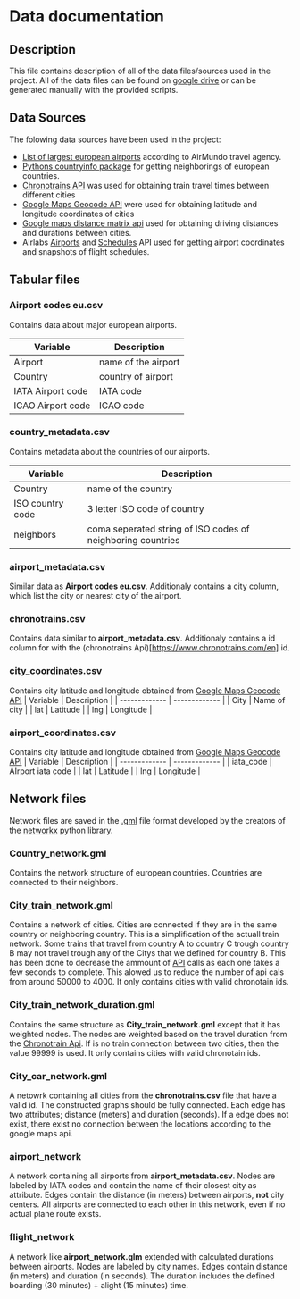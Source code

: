 # Data documentation
## Description
This file contains description of all of the data files/sources used in the project. All of the data files can be found on [google drive](https://drive.google.com/drive/folders/1z65-V_g7631HaKvFRhrFEAztKkKnKc_s?usp=drive_link) or can be generated manually with the provided scripts.
## Data Sources
The folowing data sources have been used in the project:
- [List of largest european airports](https://airmundo.com/en/blog/airport-codes-european-airports/) according to AirMundo travel agency.
- [Pythons countryinfo package](https://github.com/porimol/countryinfo) for getting neighborings of european countries.
- [Chronotrains API](https://www.chronotrains.com/en) was used for obtaining train travel times between different cities
- [Google Maps Geocode API](https://developers.google.com/maps/documentation/geocoding/overview) were used for obtaining latitude and longitude coordinates of cities
- [Google maps distance matrix api](https://developers.google.com/maps/documentation/distance-matrix/overview) used for obtaining driving distances and durations between cities.
- Airlabs [Airports](https://airlabs.co/docs/airports) and [Schedules](https://airlabs.co/docs/schedules) API used for getting airport coordinates and snapshots of flight schedules.

## Tabular files

### Airport codes eu.csv
Contains data about major european airports.

| Variable  | Description |
| ------------- | ------------- |
| Airport  | name of the airport  |
| Country  | country of airport  |
| IATA Airport code  | IATA code  |
| ICAO Airport code  | ICAO code  |

### country_metadata.csv
Contains metadata about the countries of our airports.

| Variable  | Description |
| ------------- | ------------- |
| Country  | name of the country  |
| ISO country code  | 3 letter ISO code of country  |
| neighbors  | coma seperated string of ISO codes of neighboring countries  |


### airport_metadata.csv
Similar data as **Airport codes eu.csv**. Additionaly contains a city column, which list the city or nearest city of the airport.

### chronotrains.csv
Contains data similar to **airport_metadata.csv**. Additionaly contains a id column for with the (chronotrains Api)[https://www.chronotrains.com/en] id.

### city_coordinates.csv
Contains city latitude and longitude obtained from [Google Maps Geocode API](https://developers.google.com/maps/documentation/geocoding/overview)
| Variable  | Description |
| ------------- | ------------- |
| City  | Name of city  |
| lat  | Latitude  |
| lng  | Longitude  |


### airport_coordinates.csv
Contains city latitude and longitude obtained from [Google Maps Geocode API](https://developers.google.com/maps/documentation/geocoding/overview)
| Variable  | Description |
| ------------- | ------------- |
| iata_code  | AIrport iata code  |
| lat  | Latitude  |
| lng  | Longitude  |

## Network files
Network files are saved in the [.gml](https://networkx.org/documentation/stable/reference/readwrite/gml.html) file format developed by the creators of the [networkx](https://networkx.org/documentation/stable/index.html) python library. 

### Country_network.gml
Contains the network structure of european countries. Countries are connected to their neighbors. 

### City_train_network.gml
Contains a network of cities. Cities are connected if they are in the same country or neighboring country. This is a simplification of the actuall train network. Some trains that travel from country A to country C trough country B
may not travel trough any of the Citys that we defined for country B. This has been done to decrease the ammount of [API](https://www.chronotrains.com/en) calls as each one takes a few seconds to complete. This alowed us to reduce the number of api cals from around 50000 to 4000. It only contains cities with valid chronotain ids.

### City_train_network_duration.gml
Contains the same structure as **City_train_network.gml** except that it has weighted nodes. The nodes are weighted based on the travel duration from the [Chronotrain Api](https://www.chronotrains.com/en). If is no train connection between two cities, then the value 99999 is used. It only contains cities with valid chronotain ids.

### City_car_network.gml
A netowrk containing all cities from the **chronotrains.csv** file that have a valid id. The constructed graphs should be fully connected. Each edge has two attributes; distance (meters) and duration (seconds). If a edge does not exist, there exist no connection between the locations according to the google maps api. 

### airport_network
A network containing all airports from **airport_metadata.csv**. Nodes are labeled by IATA codes and contain the name of their closest city as attribute. Edges contain the distance (in meters) between airports, **not** city centers. All airports are connected to each other in this network, even if no actual plane route exists. 

### flight_network
A network like **airport_network.glm** extended with calculated durations between airports. Nodes are labeled by city names. Edges contain distance (in meters) and duration (in seconds). The duration includes the defined boarding (30 minutes) + alight (15 minutes) time.


